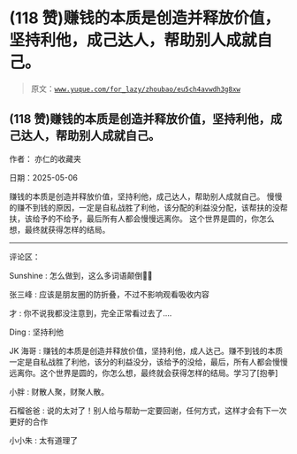 # (118 赞)赚钱的‬本质是创造并释放价值，坚持利他，成己达人，帮助别人成‬就自己。

> 原文：[`www.yuque.com/for_lazy/zhoubao/eu5ch4avwdh3g8xw`](https://www.yuque.com/for_lazy/zhoubao/eu5ch4avwdh3g8xw)

## (118 赞)赚钱的‬本质是创造并释放价值，坚持利他，成己达人，帮助别人成‬就自己。

作者： 亦仁的收藏夹

日期：2025-05-06

赚钱的‬本质是创造并释放价值，坚持利他，成己达人，帮助别人成‬就自己。
慢慢的‬赚不到钱的‬原因，一定是自‬私战胜了‬利他，该分配的利益没‬分配，该帮扶的‬没帮扶，该给予‬的不给予，最后所‬有人都会慢‬慢远离你。
这个世‬界是圆的，你怎么‬想，最终就获得怎样的结局。

* * *

评论区：

Sunshine : 怎么做到，这么多词语颠倒😵‍💫

张三峰 : 应该是朋友圈的防折叠，不过不影响观看吸收内容

才 : 你不说我都没注意到，完全正常看过去了....

Ding : 坚持利他

JK 海哥 : 赚钱的本质是创造并释放价值，坚持利他，成人达己。赚不到钱的本质一定是自私战胜了利他，该分的利益没分，该给予的没给，最后，所有人都会慢慢远离你。这个世界是圆的，你怎么想，最终就会获得怎样的结局。学习了[抱拳]

小胖 : 财散人聚，财聚人散。

石榴爸爸 : 说的太对了！别人给与帮助一定要回谢，任何方式，这样才会有下一次更好的合作

小小朱 : 太有道理了